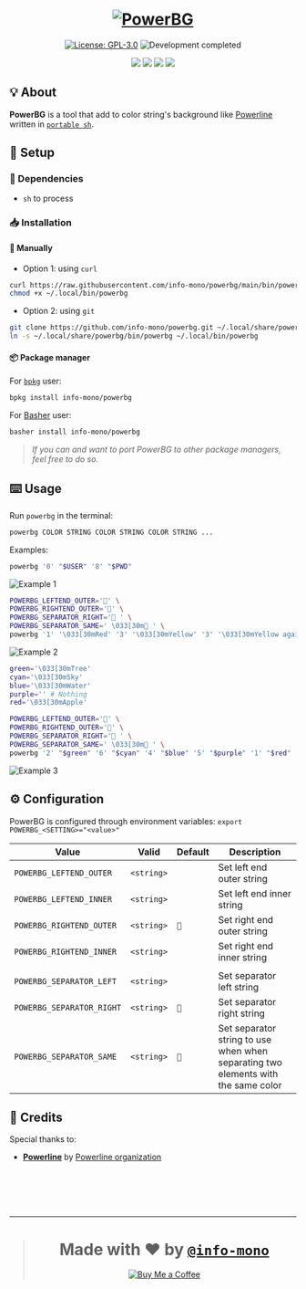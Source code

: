 <h1 align="center"><a href="https://github.com/info-mono/powerbg"><img src="https://user-images.githubusercontent.com/43980777/118600197-e05ee100-b7da-11eb-97b9-44da968faea5.png" alt="PowerBG"></a></h1>
<p align="center"><a href="https://github.com/info-mono/powerbg/blob/main/LICENSE"><img src="https://img.shields.io/github/license/info-mono/powerbg?labelColor=383838&color=585858&style=for-the-badge" alt="License: GPL-3.0"></a> <img src="https://img.shields.io/badge/development-completed-%23585858.svg?labelColor=383838&style=for-the-badge&logoColor=FFFFFF" alt="Development completed"></p>
<p align="center"><a href="https://github.com/info-mono/powerbg/watchers"><img src="https://img.shields.io/github/watchers/info-mono/powerbg?labelColor=383838&color=585858&style=flat-square"></a> <a href="https://github.com/info-mono/powerbg/stargazers"><img src="https://img.shields.io/github/stars/info-mono/powerbg?labelColor=383838&color=585858&style=flat-square"></a> <a href="https://github.com/info-mono/powerbg/network/members"><img src="https://img.shields.io/github/forks/info-mono/powerbg?labelColor=383838&color=585858&style=flat-square"></a> <a href="https://github.com/info-mono/powerbg/issues"><img src="https://img.shields.io/github/issues/info-mono/powerbg?labelColor=383838&color=585858&style=flat-square"></a></p>

## 💡 About
**PowerBG** is a tool that add to color string's background like [Powerline](https://github.com/powerline/powerline) written in [`portable sh`](https://github.com/dylanaraps/pure-sh-bible).

## 🚀 Setup
### 🧾 Dependencies
- `sh` to process

### 📥 Installation
#### 🔧 Manually
- Option 1: using `curl`

```sh
curl https://raw.githubusercontent.com/info-mono/powerbg/main/bin/powerbg > ~/.local/bin/powerbg
chmod +x ~/.local/bin/powerbg
```

- Option 2: using `git`

```sh
git clone https://github.com/info-mono/powerbg.git ~/.local/share/powerbg
ln -s ~/.local/share/powerbg/bin/powerbg ~/.local/bin/powerbg
```

#### 📦 Package manager
For [`bpkg`](https://github.com/bpkg/bpkg) user:

```sh
bpkg install info-mono/powerbg
```

For [Basher](https://github.com/bpkg/bpkg) user:

```sh
basher install info-mono/powerbg
```

> *If you can and want to port PowerBG to other package managers, feel free to do so.*

## ⌨️ Usage
Run `powerbg` in the terminal:

```sh
powerbg COLOR STRING COLOR STRING COLOR STRING ...
```

Examples:
```sh
powerbg '0' "$USER" '8' "$PWD"
```

![Example 1](https://user-images.githubusercontent.com/43980777/118599299-84478d00-b7d9-11eb-9195-1ccd8bb74358.png)


```sh
POWERBG_LEFTEND_OUTER='' \
POWERBG_RIGHTEND_OUTER='' \
POWERBG_SEPARATOR_RIGHT=' ' \
POWERBG_SEPARATOR_SAME=' \033[30m ' \
powerbg '1' '\033[30mRed' '3' '\033[30mYellow' '3' '\033[30mYellow again' '2' '\033[30mGreen' '6' '\033[30mCyan' '4' '\033[30mBlue' '5' '\033[30mPurple'
```

![Example 2](https://user-images.githubusercontent.com/43980777/118599338-90cbe580-b7d9-11eb-9c78-a7144352707b.png)

```sh
green='\033[30mTree'
cyan='\033[30mSky'
blue='\033[30mWater'
purple='' # Nothing
red='\033[30mApple'

POWERBG_LEFTEND_OUTER='' \
POWERBG_RIGHTEND_OUTER='' \
POWERBG_SEPARATOR_RIGHT=' ' \
POWERBG_SEPARATOR_SAME=' \033[30m ' \
powerbg '2' "$green" '6' "$cyan" '4' "$blue" '5' "$purple" '1' "$red"
```

![Example 3](https://user-images.githubusercontent.com/43980777/118599376-9b867a80-b7d9-11eb-9df4-e19b9a5b62e0.png)

## ⚙️ Configuration
PowerBG is configured through environment variables: `export POWERBG_<SETTING>="<value>"`

|Value                    |Valid     |Default|Description                                                                      |
|-------------------------|----------|-------|---------------------------------------------------------------------------------|
|`POWERBG_LEFTEND_OUTER`  |`<string>`|` `    |Set left end outer string                                                        |
|`POWERBG_LEFTEND_INNER`  |`<string>`|` `    |Set left end inner string                                                        |
|`POWERBG_RIGHTEND_OUTER` |`<string>`|``    |Set right end outer string                                                       |
|`POWERBG_RIGHTEND_INNER` |`<string>`|` `    |Set right end inner string                                                       |
|                         |          |       |                                                                                 |
|`POWERBG_SEPARATOR_LEFT` |`<string>`|` `    |Set separator left string                                                        |
|`POWERBG_SEPARATOR_RIGHT`|`<string>`|` `   |Set separator right string                                                       |
|`POWERBG_SEPARATOR_SAME` |`<string>`|`  `  |Set separator string to use when when separating two elements with the same color|

## 💌 Credits
Special thanks to:
- [**Powerline**](https://github.com/powerline/powerline) by [Powerline organization](https://github.com/orgs/powerline/people)

<br><br><br><br>

---

> <h1 align="center">Made with ❤️ by <a href="https://github.com/info-mono"><code>@info-mono</code></a></h1>
>
> <p align="center"><a href="https://www.buymeacoffee.com/nnbnh"><img src="https://img.shields.io/badge/buy_me_a_coffee%20-%23F7CA88.svg?logo=buy-me-a-coffee&logoColor=333333&style=for-the-badge" alt="Buy Me a Coffee"></p>

